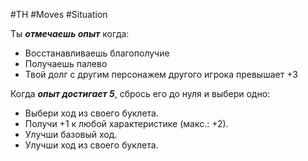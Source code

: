 #TH #Moves #Situation 

Ты ***отмечаешь опыт*** когда:
- Восстанавливаешь благополучие
- Получаешь палево
- Твой долг с другим персонажем другого игрока превышает +3


Когда ***опыт достигает 5***, сбрось его до нуля и выбери одно: 
- Выбери ход из своего буклета.
- Получи +1 к любой характеристике (макс.: +2).
- Улучши базовый ход. 
- Улучши ход из своего буклета.